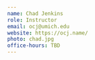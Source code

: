 ```yaml
---
name: Chad Jenkins
role: Instructor
email: ocj@umich.edu
website: https://ocj.name/
photo: chad.jpg
office-hours: TBD
---
```

